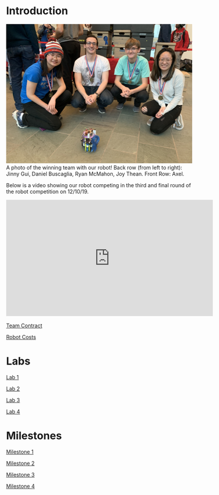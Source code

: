 # Introduction

![Team Photo](winning_teamphoto.jpg)
A photo of the winning team with our robot! Back row (from left to right): Jinny Gui, Daniel Buscaglia, Ryan McMahon, Joy Thean. Front Row: Axel.

Below is a video showing our robot competing in the third and final round of 
the robot competition on 12/10/19.

<p align="center">
  <iframe width="560" height="315" src="https://www.youtube.com/embed/WHWdpXG5ZM4" frameborder="0" allow="accelerometer; autoplay; encrypted-media; gyroscope; picture-in-picture" allowfullscreen></iframe>
</p>

[Team Contract](https://drive.google.com/file/d/1-kGICPlhbmg0IWlSnd9KlUpACal9PjoH/view?usp=sharing)

[Robot Costs](https://docs.google.com/spreadsheets/d/144YlCE5NaA4ARov2CF0QxCeMWw6oyQKkYbUQhewY9eA/edit?usp=sharing)

# Labs
[Lab 1](labs/lab1.md)

[Lab 2](labs/lab2.md)

[Lab 3](labs/lab3.md)

[Lab 4](labs/lab4.md)

# Milestones

[Milestone 1](milestones/milestone1.md)

[Milestone 2](milestones/milestone2.md)

[Milestone 3](milestones/milestone3.md)

[Milestone 4](milestones/milestone4.md)

